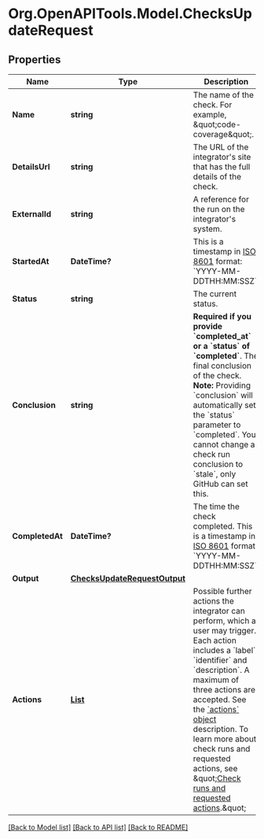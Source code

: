 # Org.OpenAPITools.Model.ChecksUpdateRequest

## Properties

Name | Type | Description | Notes
------------ | ------------- | ------------- | -------------
**Name** | **string** | The name of the check. For example, \&quot;code-coverage\&quot;. | [optional] 
**DetailsUrl** | **string** | The URL of the integrator&#39;s site that has the full details of the check. | [optional] 
**ExternalId** | **string** | A reference for the run on the integrator&#39;s system. | [optional] 
**StartedAt** | **DateTime?** | This is a timestamp in [ISO 8601](https://en.wikipedia.org/wiki/ISO_8601) format: &#x60;YYYY-MM-DDTHH:MM:SSZ&#x60;. | [optional] 
**Status** | **string** | The current status. | [optional] 
**Conclusion** | **string** | **Required if you provide &#x60;completed_at&#x60; or a &#x60;status&#x60; of &#x60;completed&#x60;**. The final conclusion of the check.  **Note:** Providing &#x60;conclusion&#x60; will automatically set the &#x60;status&#x60; parameter to &#x60;completed&#x60;. You cannot change a check run conclusion to &#x60;stale&#x60;, only GitHub can set this. | [optional] 
**CompletedAt** | **DateTime?** | The time the check completed. This is a timestamp in [ISO 8601](https://en.wikipedia.org/wiki/ISO_8601) format: &#x60;YYYY-MM-DDTHH:MM:SSZ&#x60;. | [optional] 
**Output** | [**ChecksUpdateRequestOutput**](ChecksUpdateRequestOutput.md) |  | [optional] 
**Actions** | [**List<ChecksCreateRequestActionsInner>**](ChecksCreateRequestActionsInner.md) | Possible further actions the integrator can perform, which a user may trigger. Each action includes a &#x60;label&#x60;, &#x60;identifier&#x60; and &#x60;description&#x60;. A maximum of three actions are accepted. See the [&#x60;actions&#x60; object](https://docs.github.com/rest/reference/checks#actions-object) description. To learn more about check runs and requested actions, see \&quot;[Check runs and requested actions](https://docs.github.com/rest/reference/checks#check-runs-and-requested-actions).\&quot; | [optional] 

[[Back to Model list]](../README.md#documentation-for-models) [[Back to API list]](../README.md#documentation-for-api-endpoints) [[Back to README]](../README.md)

